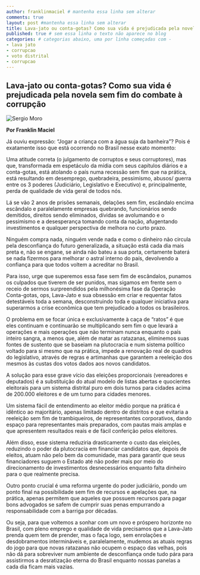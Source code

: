 ```yaml
---
author: franklinmaciel # mantenha essa linha sem alterar
comments: true
layout: post #mantenha essa linha sem alterar
title: Lava-jato ou conta-gotas? Como sua vida é prejudicada pela novela sem fim do combate à corrupção
published: true # sem essa linha o texto não aparece no blog
categories: # categorias abaixo, uma por linha começadas com -
- lava jato
- corrupcao
- voto distrital
- corrupcao
---
```

## Lava-jato ou conta-gotas? Como sua vida é prejudicada pela novela sem fim do combate à corrupção

![Sergio Moro]({{site.baseurl}}/_posts/paixaomoro.jpg)

**Por Franklin Maciel**

Já ouviu expressão: “Jogar a criança com a água suja da banheira”? Pois é exatamente isso que está ocorrendo no Brasil nesse exato momento:

Uma atitude correta (o julgamento de corruptos e seus corruptores), mas que, transformada em espetáculo da mídia com seus capítulos diários e a conta-gotas, está atolando o país numa recessão sem fim que na prática, está resultando em desemprego, quebradeira, pessimismo, abusos/ guerra entre os 3 poderes (Judiciário, Legislativo e Executivo) e, principalmente, perda de qualidade de vida geral de todos nós.

Lá se vão 2 anos de prisões semanais, delações sem fim, escândalo encima escândalo e paralelamente empresas quebrando, funcionários sendo demitidos, direitos sendo eliminados, dívidas se avolumando e o pessimismo e a desesperança tomando conta da nação, afugentando investimentos e qualquer perspectiva de melhora no curto prazo.

Ninguém compra nada, ninguém vende nada e como o dinheiro não circula pela desconfiança do futuro generalizada, a situação está cada dia mais preta e, não se engane, se ainda não bateu a sua porta, certamente baterá se nada fizermos para melhorar o astral interno do país, devolvendo a confiança para que todos voltem a acreditar no Brasil.

Para isso, urge que superemos essa fase sem fim de escândalos, punamos os culpados que tiverem de ser punidos, mas sigamos em frente sem o receio de sermos surpreendidos pela milhonésima fase da Operação Conta-gotas, ops, Lava-Jato e sua obsessão em criar e requentar fatos detestáveis toda a semana, desconstruindo toda e qualquer iniciativa para superarmos a crise econômica que tem prejudicado a todos os brasileiros.

O problema em se focar única e exclusivamente à caça de “ratos” é que eles continuam e continuarão se multiplicando sem fim o que levará a operações e mais operações que não terminam nunca enquanto o país inteiro sangra, a menos que, além de matar as ratazanas, eliminemos suas fontes de sustento que se baseiam na plutocracia e num sistema político voltado para si mesmo que na prática, impede a renovação real de quadros do legislativo, através de regras e artimanhas que garantem a reeleição dos mesmos às custas dos votos dados aos novos candidatos.

A solução para esse grave vício das eleições proporcionais (vereadores e deputados) é a substituição do atual modelo de listas abertas e quocientes eleitorais para um sistema distrital puro em dois turnos para cidades acima de 200.000 eleitores e de um turno para cidades menores.

Um sistema fácil de entendimento ao eleitor médio porque na prática é idêntico ao majoritário, apenas limitado dentro de distritos e que evitaria a reeleição sem fim de trambiqueiros, de representantes corporativos, dando espaço para representantes mais preparados, com pautas mais amplas e que apresentem resultados reais e de fácil conferição pelos eleitores.

Além disso, esse sistema reduziria drasticamente o custo das eleições, reduzindo o poder da plutocracia em financiar candidatos que, depois de eleitos, atuam não pelo bem da comunidade, mas para garantir que seus financiadores suguem o Estado até não poder mais por meio do direcionamento de investimentos desnecessários enquanto falta dinheiro para o que realmente precisa.

Outro ponto crucial é uma reforma urgente do poder judiciário, pondo um ponto final na possibilidade sem fim de recursos e apelações que, na prática, apenas permitem que aqueles que possuem recursos para pagar bons advogados se safem de cumprir suas penas empurrando a responsabilidade com a barriga por décadas.

Ou seja, para que voltemos a sonhar com um novo e próspero horizonte no Brasil, com pleno emprego e qualidade de vida precisamos que a Lava-Jato prenda quem tem de prender, mas o faça logo, sem enrolações e desdobramentos intermináveis e, paralelamente, mudemos as atuais regras do jogo para que novas ratazanas não ocupem o espaço das velhas, pois não dá para sobreviver num ambiente de desconfiança onde tudo pára para assistirmos a desratização eterna do Brasil enquanto nossas panelas a cada dia ficam mais vazias.
